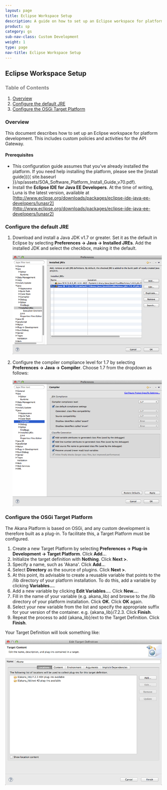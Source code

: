 ```yaml
---
layout: page
title: Eclipse Workspace Setup
description: A guide on how to set up an Eclipse workspace for platform development
product: sp
category: gs
sub-nav-class: Custom Development
weight: 1
type: page
nav-title: Eclipse Workspace Setup
---
```


## Eclipse Workspace Setup

<h3 style="color: grey;">Table of Contents</h3>
<ol class="table_of_contents">
	<li><a href="#introduction">Overview</a></li>
	<li><a href="#java">Configure the default JRE</a></li>
	<li><a href="#osgi">Configure the OSGi Target Platform</a></li>
</ol>

### <a name="introduction"></a>Overview

This document describes how to set up an Eclipse workspace for platform development. This includes custom policies and activities for the API Gateway.

#### <a name="data"></a>Prerequisites

* This configuration guide assumes that you’ve already installed the platform. If you need help installing the platform, please see the [install guide]({{ site.baseurl }}/sp/assets/SOA_Software_Platform_Install_Guide_v70.pdf). 
* Install the **Eclipse IDE for Java EE Developers**. At the time of writing, Luna is the latest version, available at [http://www.eclipse.org/downloads/packages/eclipse-ide-java-ee-developers/lunasr2](http://www.eclipse.org/downloads/packages/eclipse-ide-java-ee-developers/lunasr2)

### <a name="java"></a>Configure the default JRE

1. Download and install a Java JDK v1.7 or greater. Set it as the default in Eclipse by selecting **Preferences -> Java -> Installed JREs**. Add the installed JDK and select the checkbox, making it the default.

	![Eclipse JDK](images/eclipse_jdk_1_7.png "Eclipse JDK")

2. Configure the compiler compliance level for 1.7 by selecting **Preferences -> Java -> Compiler**. Choose 1.7 from the dropdown as follows:

	![Eclipse Compiler](images/eclipse_compiler_1_7.png "Eclipse Compiler")
	
### <a name="osgi"></a>Configure the OSGi Target Platform

The Akana Platform is based on OSGi, and any custom development is therefore built as a plug-in. To facilitate this, a Target Platform must be configured.

1. Create a new Target Platform by selecting **Preferences -> Plug-in Development -> Target Platform**. Click **Add..**.
2. Initialize the target definition with **Nothing**. Click **Next >**.
3. Specify a name, such as 'Akana'. Click **Add..**.
4. Select **Directory** as the source of plugins. Click **Next >**.
5. At this point, its advisable to create a reusable variable that points to the /lib directory of your platform installation. To do this, add a variable by clicking **Variables...**.
6. Add a new variable by clicking **Edit Variables...**. Click **New...**.
7. Fill in the name of your variable (e.g. akana_lib) and browse to the /lib directory of your platform installation. Click **OK**. Click **OK** again.
8. Select your new variable from the list and specify the appropriate suffix for your version of the container. e.g. {akana_lib}/7.2.3. Click **Finish**.
9. Repeat the process to add {akana_lib}/ext to the Target Definition. Click **Finish**.

Your Target Definition will look something like:

![Eclipse Target](images/eclipse_target.png "Eclipse Target")

